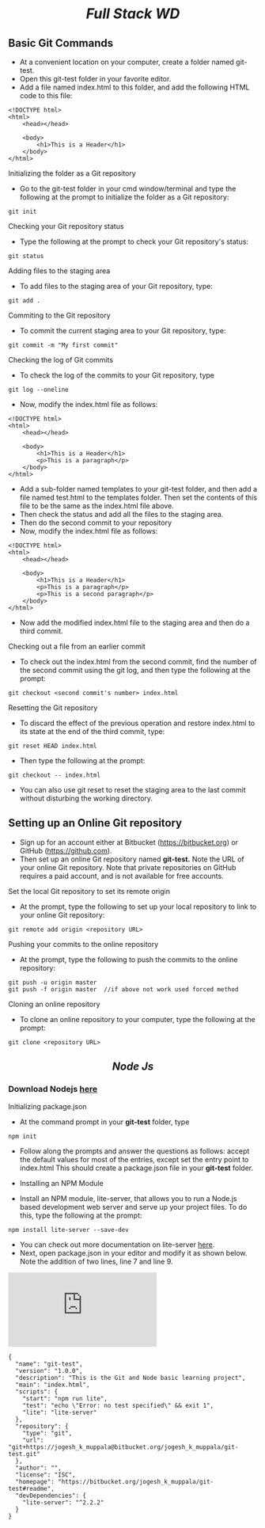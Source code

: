 <h1 align=center><b><i>Full Stack WD</i></b></h1>

## Basic Git Commands
- At a convenient location on your computer, create a folder named git-test.
- Open this git-test folder in your favorite editor.
- Add a file named index.html to this folder, and add the following HTML code to this file:

```
<!DOCTYPE html>
<html>
    <head></head>

    <body>
        <h1>This is a Header</h1>
    </body>
</html>
```
Initializing the folder as a Git repository

- Go to the git-test folder in your cmd window/terminal and type the following at the prompt to initialize the folder as a Git repository:

```
git init
```

Checking your Git repository status
- Type the following at the prompt to check your Git repository's status:

```
git status
```

Adding files to the staging area

- To add files to the staging area of your Git repository, type:

```
git add .
```

Commiting to the Git repository

- To commit the current staging area to your Git repository, type:

```
git commit -m "My first commit"
```

Checking the log of Git commits

- To check the log of the commits to your Git repository, type

```
git log --oneline
```

- Now, modify the index.html file as follows:

```
<!DOCTYPE html>
<html>
    <head></head>

    <body>
        <h1>This is a Header</h1>
        <p>This is a paragraph</p>
    </body>
</html>
```

- Add a sub-folder named templates to your git-test folder, and then add a file named test.html to the templates folder. Then set the contents of this file to be the same as the index.html file above.
- Then check the status and add all the files to the staging area.
- Then do the second commit to your repository
- Now, modify the index.html file as follows:

```
<!DOCTYPE html>
<html>
    <head></head>

    <body>
        <h1>This is a Header</h1>
        <p>This is a paragraph</p>
        <p>This is a second paragraph</p>
    </body>
</html>
```
- Now add the modified index.html file to the staging area and then do a third commit.

Checking out a file from an earlier commit
- To check out the index.html from the second commit, find the number of the second commit using the git log, and then type the following at the prompt:

```
git checkout <second commit's number> index.html
```

Resetting the Git repository
- To discard the effect of the previous operation and restore index.html to its state at the end of the third commit, type:

```
git reset HEAD index.html
```
- Then type the following at the prompt:

```
git checkout -- index.html
```

- You can also use git reset to reset the staging area to the last commit without disturbing the working directory.

## Setting up an Online Git repository
- Sign up for an account either at Bitbucket (https://bitbucket.org) or GitHub (https://github.com).
- Then set up an online Git repository named **git-test.** Note the URL of your online Git repository. Note that private repositories on GitHub requires a paid account, and is not available for free accounts.

Set the local Git repository to set its remote origin

- At the prompt, type the following to set up your local repository to link to your online Git repository:

```
git remote add origin <repository URL>
```

Pushing your commits to the online repository

- At the prompt, type the following to push the commits to the online repository:
```
git push -u origin master
git push -f origin master  //if above not work used forced method
```
Cloning an online repository

- To clone an online repository to your computer, type the following at the prompt:

```
git clone <repository URL>
```

<h2 align=center><b><i>Node Js</i></b></h2>

### Download Nodejs [here](https://nodejs.org/en/download/) 

Initializing package.json
- At the command prompt in your **git-test** folder, type
```
npm init
```
- Follow along the prompts and answer the questions as follows: accept the default values for most of the entries, except set the entry point to index.html
  This should create a package.json file in your **git-test** folder.
- Installing an NPM Module

- Install an NPM module, lite-server, that allows you to run a Node.js based development web server and serve up your project files. To do this, type the following at the prompt:
```
npm install lite-server --save-dev
```
- You can check out more documentation on lite-server [here](https://github.com/johnpapa/lite-server).
- Next, open package.json in your editor and modify it as shown below. Note the addition of two lines, line 7 and line 9.

![](https://github.com/Psingh12354/Full-Stack-WD/blob/main/Weak%201/index.html)

```
{
  "name": "git-test",
  "version": "1.0.0",
  "description": "This is the Git and Node basic learning project",
  "main": "index.html",
  "scripts": {
    "start": "npm run lite",
    "test": "echo \"Error: no test specified\" && exit 1",
    "lite": "lite-server"
  },
  "repository": {
    "type": "git",
    "url": "git+https://jogesh_k_muppala@bitbucket.org/jogesh_k_muppala/git-test.git"
  },
  "author": "",
  "license": "ISC",
  "homepage": "https://bitbucket.org/jogesh_k_muppala/git-test#readme",
  "devDependencies": {
    "lite-server": "^2.2.2"
  }
}
```
